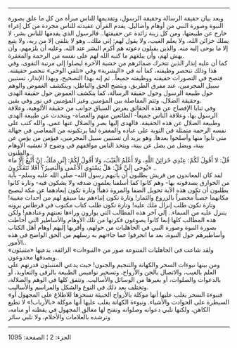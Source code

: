 ------------------------------------------------------------------------

وبعد بيان حقيقة الرسالة وحقيقة الرسول، وتقديمها للناس مبرأة من كل ما علق
بصورة النبوة وصورة النبي من أوهام وأضاليل. يقدم القرآن عقيدته للناس
مجردة من كل إغراء خارج عن طبيعتها، ومن كل زينة زائدة عن حقيقتها..
فالرسول الذي يقدمها للناس بشر، لا يملك خزائن الله، ولا يعلم الغيب، ولا
يقول لهم: إني ملك.. وهو لا يتلقى إلا من ربه، ولا يتبع إلا ما يوحى إليه
منه. والذين يقبلون دعوته هم أكرم البشر عند الله، وعليه أن يلزمهم، وأن
يهش لهم، وأن يبلغهم ما كتبه الله لهم على نفسه من الرحمة والمغفرة.  
كما أن عليه إنذار الذين تتحرك ضمائرهم من خشية الآخرة ليصلوا إلى مرتبة
التقوى، وفي هذا وذلك تنحصر وظيفته، كما أنه في «البشرية» وفي «تلقي الوحي»
تنحصر حقيقته. فتصح في التصورات حقيقته ووظيفته جميعاً.. ثم إنه بهذا
التصحيح، وبهذا الإنذار، تستبين سبيل المجرمين، عند مفرق الطريق، ويتضح
الحق والباطل، وينكشف الغموض والوهم حول طبيعة الرسول وحول حقيقة الرسالة،
كما ينكشف الغموض حول حقيقة الهدى وحقيقة الضلال، وتتم المفاصلة بين
المؤمنين وغير المؤمنين في نور وفي يقين.  
وفي ثنايا الإفصاح عن هذه الحقائق يعرض السياق جوانب من حقيقة الألوهية،
وعلاقة الرسول بها، وعلاقة الناس جميعاً- الطائعين منهم والعصاة- ويتحدث عن
طبيعة الهدى وطبيعة الضلال عن هذه الحقيقة. فالهدى إليها بصر والضلال عنها
عمى. والله كتب على نفسه الرحمة متمثلة في التوبة على عباده والمغفرة لما
يرتكبونه من المعاصي في جهالة متى تأبوا منها وأصلحوا بعدها. وهو يريد أن
تستبين سبيل المجرمين، فيؤمن من يؤمن عن بينة، ويضل من يضل عن بينة، ويتخذ
الناس مواقفهم في وضوح لا تغشيه الأوهام والظنون..  
«قُلْ: لا أَقُولُ لَكُمْ: عِنْدِي خَزائِنُ اللَّهِ، وَلا أَعْلَمُ الْغَيْبَ، وَلا أَقُولُ لَكُمْ: إِنِّي
مَلَكٌ. إِنْ أَتَّبِعُ إِلَّا ما يُوحى إِلَيَّ قُلْ: هَلْ يَسْتَوِي الْأَعْمى وَالْبَصِيرُ؟ أَفَلا تَتَفَكَّرُونَ»
..  
لقد كان المعاندون من قريش يطلبون أن يأتيهم رسول الله- صلى الله عليه
وسلم- بآية من الخوارق يصدقونه بها- وهم كانوا كما أسلفنا يعلمون صدقه ولا
يشكون فيه- وتارة كانوا يطلبون أن تكون هذه الآية تحويل الصفا والمروة
ذهباً! وتارة تكون إبعادهما عن مكة ليصبح مكانهما خصباً مخضراً بالزروع
والثمار! وتارة تكون إنباءهم بما سيقع لهم من أحداث مغيبة! وتارة تكون طلب
إنزال ملك عليه! وتارة تكون طلب كتاب مكتوب في قرطاس يرونه يتنزل عليه من
السماء.. إلى آخر هذه المطالب التي يوارون وراءها تعنتهم وعنادهم! ولكن هذه
المطالب كلها إنما كانوا يصوغون فكرتها من تلك الأوهام والأساطير التي
أحاطت بصورة النبوة وصورة النبي في الجاهليات من حولهم، وأقربها إليهم
أوهام أهل الكتاب وأساطيرهم حول النبوة، بعد ما انحرفوا عما جاءتهم به
رسلهم من الحق الواضح في هذه الأمور..  
ولقد شاعت في الجاهليات المتنوعة صور من «النبوءات» الزائفة، يدعيها
«متنبئون» ويصدقها مخدوعون..  
ومن بينها نبوءات السحر والكهانة والتنجيم والجنون! حيث يدعي المتنبئون
قدرتهم على العلم بالغيب، والاتصال بالجن والأرواح، وتسخير نواميس الطبيعة
بالرقى والتعاويذ، أو بالدعوات والصلوات، أو بغيرها من الوسائل والأساليب.
وتتفق كلها في الوهم والضلالة، وتختلف بعد ذلك في النوع والشكل والمراسم
والأساليب.  
«فنبوءة السحر يغلب عليها أنها موكلة بالأرواح الخبيثة تسخرها للاطلاع على
المجهول أو السيطرة على الحوادث والأشياء. ونبوءة الكهانة يغلب عليها أنها
موكلة «بالأرباب!» لا تطيع الكاهن، ولكنها تلبي دعواته وصلواته وتفتح لها
مغالق المجهول في يقظته أو منامه، وترشده بالعلامات والأحلام، ولا تلبي
سائر

------------------------------------------------------------------------

الجزء: 2 ¦ الصفحة: 1095
